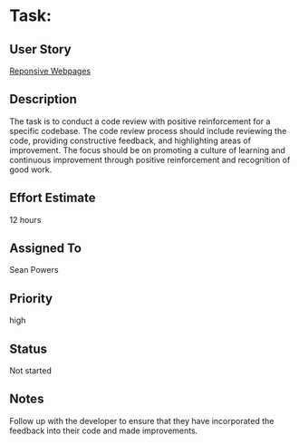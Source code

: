 # Task: 

## User Story

[Reponsive Webpages](../story1.md)

## Description

The task is to conduct a code review with positive reinforcement for a specific codebase. The code review process should include reviewing the code, providing constructive feedback, and highlighting areas of improvement. The focus should be on promoting a culture of learning and continuous improvement through positive reinforcement and recognition of good work.

## Effort Estimate

12 hours

## Assigned To

Sean Powers

## Priority

high

## Status

Not started

## Notes

Follow up with the developer to ensure that they have incorporated the feedback into their code and made improvements.

